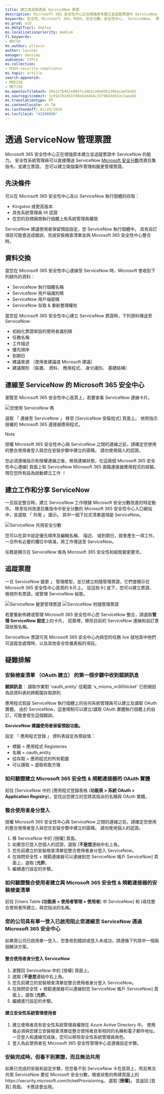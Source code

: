 ```yaml
---
title: 建立並追蹤透過 ServiceNow 票證
description: Microsoft 365 安全性中心正在增強原本建立並追蹤票證中 ServiceNow 的能力。 安全性系統管理員可以直接傳送 ServiceNow 安全分數建議，並建立票證。
keywords: 安全性，Microsoft 365，M365，安全分數，安全性中心、 ServiceNow、 票證，工作
ms.prod: w10
ms.mktglfcycl: deploy
ms.localizationpriority: medium
f1.keywords:
- NOCSH
ms.author: ellevin
author: levinec
manager: dansimp
audience: ITPro
ms.collection:
- M365-security-compliance
ms.topic: article
search.appverid:
- MOE150
- MET150
ms.openlocfilehash: 26e227b4b1e8047ca962ca9e65b139bacae55e03
ms.sourcegitcommit: 1c91b7b24537d0e54d484c3379043db53c1aea65
ms.translationtype: MT
ms.contentlocale: zh-TW
ms.lasthandoff: 01/29/2020
ms.locfileid: "41599990"
---
```

# <a name="manage-tickets-through-servicenow"></a>透過 ServiceNow 管理票證

Microsoft 365 安全性中心正在增強原本建立並追蹤票證中 ServiceNow 的能力。 安全性系統管理員可以直接傳送 ServiceNow [Microsoft 安全分數](microsoft-secure-score.md)改進巨集指令，並建立票證。 您可以建立兩個事件管理和變更管理票證。

## <a name="prerequisites"></a>先決條件

可以在 Microsoft 365 安全性中心及以 ServiceNow 執行個體的存取：  

* Kingston 或更高版本
* 具有系統管理員 HI 認證
* 在您的目標廠商執行個體上有系統管理員權限

ServiceNow 建議使用者保留預設設定，您 ServiceNow 執行個體中。 具有自訂項目可能會造成錯誤，完成安裝檢查清單並與 Microsoft 365 安全性中心整合時。

## <a name="data-exchange"></a>資料交換

當您在 Microsoft 365 安全性中心連線至 ServiceNow 時，Microsoft 會收到下列額外的資料：

* ServiceNow 執行個體名稱
* ServiceNow 用戶端識別碼
* ServiceNow 用戶端密碼
* ServiceNow 存取 & 重新整理權杖

當您從 Microsoft 365 安全性中心建立 ServiceNow 票證時，下列資料傳送至 ServiceNow:

* 初始化票證架設的使用者識別碼
* 任務名稱
* 工作描述
* 優先順序
* 到期日
* 建議來源 （使用者建議或 Microsoft 建議）
* 建議類別 （裝置、 資料、 應用程式、 身分識別、 基礎結構）

## <a name="connect-microsoft-365-security-center-to-servicenow"></a>連線至 ServiceNow 的 Microsoft 365 安全中心

瀏覽至 Microsoft 365 安全性中心首頁上，若要查看 ServiceNow 連線卡片。

![您使用 ServiceNow 嗎](../images/do-you-use-servicenow-250.png)

選取 「 連線至 ServiceNow 」 移至 [ServiceNow 安裝程式] 頁面上。 依照指示授權的 Microsoft 365 連接器應用程式。

> [!NOTE]
> 授權 Microsoft 365 安全性中心與 ServiceNow 之間的連線之前，請確定您使用的整合使用者登入與您在安裝步驟中建立的密碼。 請勿使用個人的認證。

您必須遵循指示和授權連線之後，檢視連線狀態，在這兩個 Microsoft 365 安全性中心連線] 頁面上和 ServiceNow Microsoft 365 面臨連接器應用程式的經驗。 現在您所有設為啟動建立工作 ！

## <a name="create-a-task-and-share-it-to-servicenow"></a>建立工作和分享 ServiceNow

一旦設定整合時，建立 ServiceNow 工作根據 Microsoft 安全分數改進的特定動作。 移至任何改進巨集指令中安全分數的 Microsoft 365 安全性中心入口網站中，並選取 「 共用 」 圖示。 其中一個下拉式清單選項是 ServiceNow。

![ServiceNow 共用安全分數](../images/servicenow-share.png)

您可以在其中設定優先順序及編輯名稱、 描述、 或到期日，就會產生一項工作。 一旦所有必要的欄位中填滿，將工作傳送至 ServiceNow。

任務是顯示在 ServiceNow 做為 Microsoft 365 安全性和組態變更要求。

## <a name="track-tickets"></a>追蹤票證

一旦 ServiceNow 變更 」 管理模型，並已建立附隨管理票證，它們會顯示在 Microsoft 365 安全性中心首頁的卡片上。 從這些卡] 底下，您可以建立票證、 檢視所有票證，或管理 ServiceNow 組態。

![ServiceNow 變更管理票證](../images/change-management-375.png)  ![ServiceNow 附隨管理票證](../images/incident-management-375.png)

若要重新佈建或管理 Microsoft 365 安全性中心您 ServiceNow 整合，請選取**管理 ServiceNow 設定**上的卡片。 從那裡，移除目前的 ServiceNow 連線和自訂票證狀態名稱。

ServiceNow 票證可見 Microsoft 365 安全中心內與您的任務 live 就地其中他們可追蹤並處理時，以及其他安全性儀表板的項目。

## <a name="troubleshooting"></a>疑難排解

### <a name="you-receive-an-error-in-the-first-step-of-the-installation-checklist-oauth-creation"></a>安裝檢查清單 （OAuth 建立） 的第一個步驟中收到錯誤訊息

**錯誤訊息**： 讀取作業對 'oauth_entity' 從範圍 'x_mioms_m365ticket' 已拒絕因為該資料表的跨範圍存取原則

應用程式假設 ServiceNow 執行個體上的任何系統管理員可以建立及讀取 OAuth 實體。 由於 ServiceNow，這會限制可以建立/讀取 OAuth 實體執行個體上的自訂，可能會發生這個錯誤。

**ServiceNow 建議使用者保留預設功能。**

設定 「 應用程式登錄 」 資料表設定為預設值：

* 標籤 = 應用程式 Registeries
* 名稱 = oauth_entity
* 從存取 = 應用程式的所有範圍
* 可以讀取 = 選取核取方塊

### <a name="how-to-validate-the-oauth-entity-created-for-microsoft-365-security--compliance-connector"></a>如何驗證建立 Microsoft 365 安全性 & 規範連接器的 OAuth 實體

前往 [ServiceNow 中的 [應用程式登錄表格 (**功能表 > 系統 OAuth > Application Registry**)，並找出您建立的您將其指派的名稱與 OAuth 實體。

### <a name="logging-in-as-the-integration-user"></a>整合使用者身分登入

授權 Microsoft 365 安全性中心與 ServiceNow 之間的連線之前，請確定您使用的整合使用者登入與您在安裝步驟中建立的密碼。 請勿使用個人的認證。

1. 移 ServiceNow 中的 [授權] 頁面。
2. 如果您已登入您個人的認證，選取 [**不是您**連結中右上角。
3. 您先前建立的安裝檢查清單從整合使用者身分登入 ServiceNow。  
4. 在詢問安全性 + 規範連接器可以連線到您 ServiceNow 帳戶 ServiceNow] 頁面上，選取 [**允許**。
5. 繼續進行設定的步驟。

### <a name="how-to-validate-the-integration-user-created-with-the-installation-checklist-for-microsoft-365-security--compliance-connector"></a>如何驗證整合使用者建立與 Microsoft 365 安全性 & 規範連接器的安裝檢查清單

前往 [Users Table **(功能表 > 使用者管理 > 使用者**) 中 ServiceNow] 和 [尋找整合使用者所建立，與您指派的名稱。

### <a name="your-company-has-single-sign-on-enabled-which-prevents-you-from-connecting-to-servicenow-through-the-microsoft-365-security-center"></a>您的公司具有單一登入已啟用阻止您連線至 ServiceNow 透過 Microsoft 365 安全中心

如果貴公司已啟用單一登入，您會收到錯誤或登入未成功，請遵循下列其中一個兩個解決方案。

#### <a name="log-into-servicenow-as-the-integration-user"></a>整合使用者身分登入 ServiceNow

1. 瀏覽回 ServiceNow 中的 [授權] 頁面上。
2. 選取 [**不是您**連結中右上角。
3. 您先前建立的安裝檢查清單從整合使用者身分登入 ServiceNow。  
4. 在詢問安全性 + 規範連接器可以連線到您 ServiceNow 帳戶 ServiceNow] 頁面上，選取 [**允許**。
5. 繼續進行設定的步驟。

#### <a name="create-a-security-admin-user"></a>建立安全性系統管理使用者

1. 建立使用者具有安全性系統管理員權限在 Azure Active Directory 中。 使用者必須與您建立安裝檢查清單從整合使用者具有相同的名稱和電子郵件地址。 一旦登入和連線完成後，您可以移除安全性系統管理員角色。
2. 登入為此使用者在 Microsoft 365 安全性管理中心並遵循設定步驟。

### <a name="installation-is-complete-but-dont-see-tickets-and-cant-share"></a>安裝完成時，但看不到票證，而且無法共用

如果已完成的安裝和設定步驟，但您看不到 ServiceNow 卡在首頁上，而且無法共用 ServiceNow 要從 Microsoft 安全分數，檢查狀態的佈建頁面上的https://security.microsoft.com/ticketProvisioning。 選取 [**授權]，** 並返回 [首頁] 頁面。 卡應該會出現。


